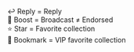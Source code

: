 <p>↩️ Reply = Reply<br />🔁 Boost = Broadcast ≠ Endorsed<br />⭐ Star = Favorite collection<br />🔖 Bookmark = VIP favorite collection</p>